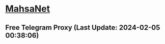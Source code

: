 
# [MahsaNet](https://t.me/mahsa_net)
## Free Telegram Proxy (Last Update: 2024-02-05 00:38:06)

    
